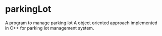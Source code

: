 # parkingLot
A program to manage parking lot
A object oriented approach implemented in C++ for parking lot management system.
